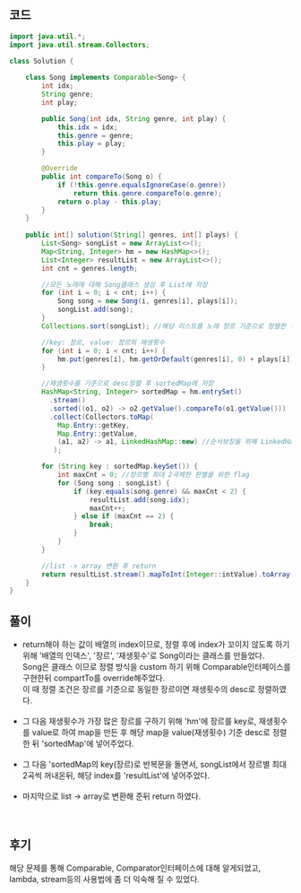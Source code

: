 ## 코드
```java
import java.util.*;
import java.util.stream.Collectors;

class Solution {
    
    class Song implements Comparable<Song> {
        int idx;
        String genre;
        int play;

        public Song(int idx, String genre, int play) {
            this.idx = idx;
            this.genre = genre;
            this.play = play;
        }

        @Override
        public int compareTo(Song o) {
            if (!this.genre.equalsIgnoreCase(o.genre))
                return this.genre.compareTo(o.genre);
            return o.play - this.play;
        }
    }
    
    public int[] solution(String[] genres, int[] plays) {
        List<Song> songList = new ArrayList<>();
        Map<String, Integer> hm = new HashMap<>();
        List<Integer> resultList = new ArrayList<>();
        int cnt = genres.length;

        //모든 노래에 대해 Song클래스 생성 후 List에 저장
        for (int i = 0; i < cnt; i++) {
            Song song = new Song(i, genres[i], plays[i]);
            songList.add(song);
        }
        Collections.sort(songList); //해당 리스트를 노래 장르 기준으로 정렬한 뒤 동일 장르내에서는 재생횟수 기준으로 정렬

        //key: 장르, value: 장르의 재생횟수
        for (int i = 0; i < cnt; i++) {
            hm.put(genres[i], hm.getOrDefault(genres[i], 0) + plays[i]);
        }

        //재생횟수를 기준으로 desc정렬 후 sortedMap에 저장
        HashMap<String, Integer> sortedMap = hm.entrySet()
          .stream()
          .sorted((o1, o2) -> o2.getValue().compareTo(o1.getValue()))
          .collect(Collectors.toMap(
            Map.Entry::getKey,
            Map.Entry::getValue,
            (a1, a2) -> a1, LinkedHashMap::new) //순서보장을 위해 LinkedHashMap사용
           );

        for (String key : sortedMap.keySet()) {
            int maxCnt = 0; //장르별 최대 2곡제한 판별을 위한 flag
            for (Song song : songList) {
                if (key.equals(song.genre) && maxCnt < 2) {
                    resultList.add(song.idx);
                    maxCnt++;
                } else if (maxCnt == 2) {
                    break;
                }
            }
        }

        //list -> array 변환 후 return
        return resultList.stream().mapToInt(Integer::intValue).toArray();
    }
}
```

## 풀이
* return해야 하는 값이 배열의 index이므로, 정렬 후에 index가 꼬이지 않도록 하기 위해 '배열의 인덱스', '장르', '재생횟수'로 Song이라는 클래스를 만들었다.  
  Song은 클래스 이므로 정렬 방식을 custom 하기 위해 Comparable인터페이스를 구현한뒤 compartTo를 override해주었다.  
  이 때 정렬 조건은 장르를 기준으로 동일한 장르이면 재생횟수의 desc로 정렬하였다.
<br><br>
* 그 다음 재생횟수가 가장 많은 장르를 구하기 위해 'hm'에 장르를 key로, 재생횟수를 value로 하여 map을 만든 후
  해당 map을 value(재생횟수) 기준 desc로 정렬한 뒤 'sortedMap'에 넣어주었다.
<br><br>
* 그 다음 'sortedMap의 key(장르)로 반복문을 돌면서, songList에서 장르별 최대 2곡씩 꺼내온뒤, 해당 index를 'resultList'에 넣어주었다.
<br><br>
* 마지막으로 list -> array로 변환해 준뒤 return 하였다.
<br>

## 후기
해당 문제를 통해 Comparable, Comparator인터페이스에 대해 알게되었고, lambda, stream등의 사용법에 좀 더 익숙해 질 수 있었다.
